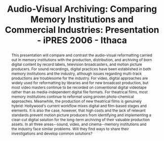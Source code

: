---
abstract: 'This presentation will compare and contrast the audio-visual reformatting
  carried out in memory institutions with the production, distribution, and archiving
  of born digital content by record labels, television broadcasters, and motion picture
  producers. For sound recordings, digital practices have been established in both
  memory institutions and the industry, although issues regarding multi-track productions
  are troublesome for the industry. For video, digital approaches are widely used
  for reformatting by libraries and for new broadcast production, but most video masters
  continue to be recorded on conventional digital videotape rather than as media-independent
  digital file formats. For theatrical films, most memory institutions continue to
  reformat using proven photo-chemical approaches.  Meanwhile, the production of new
  theatrical films is genuinely hybrid: Hollywood''s current workflow mixes digital
  and film-based stages and elements. It is also the case, however, that high costs
  and the lack of relevant standards prevent motion picture producers from identifying
  and implementing a clear-cut digital solution for the long-term archiving of their
  valuable production assets. In all three areas--sound, video, and cinema--memory
  institutions and the industry face similar problems. Will they find ways to share
  their investigations and develop common solutions?'
creators:
- Fleischhauer, Carl
date: null
document_url: https://services.phaidra.univie.ac.at/api/object/o:294547/download
grand_parent: iPRES
institutions: []
keywords:
- ithaca
landing_page_url: https://phaidra.univie.ac.at/o:294547
language: eng
layout: publication
license: CC BY-SA 3.0 AT
notes_url: null
parent: iPRES 2006
presentation_url: null
size: 3504446
source_name: iPRES
title: 'Audio-Visual Archiving: Comparing Memory Institutions and Commercial Industries:
  Presentation - iPRES 2006 - Ithaca'
type: paper
year: 2006
---
